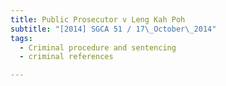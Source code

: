 ```yaml
---
title: Public Prosecutor v Leng Kah Poh 
subtitle: "[2014] SGCA 51 / 17\_October\_2014"
tags:
  - Criminal procedure and sentencing
  - criminal references

---
```


